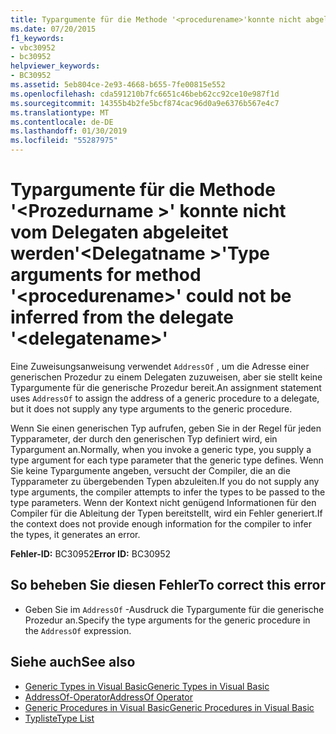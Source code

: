 ```yaml
---
title: Typargumente für die Methode '<procedurename>'konnte nicht abgeleitet werden aus dem Delegaten'<delegatename>'
ms.date: 07/20/2015
f1_keywords:
- vbc30952
- bc30952
helpviewer_keywords:
- BC30952
ms.assetid: 5eb804ce-2e93-4668-b655-7fe00815e552
ms.openlocfilehash: cda591210b7fc6651c46beb62cc92ce10e987f1d
ms.sourcegitcommit: 14355b4b2fe5bcf874cac96d0a9e6376b567e4c7
ms.translationtype: MT
ms.contentlocale: de-DE
ms.lasthandoff: 01/30/2019
ms.locfileid: "55287975"
---
```

# <a name="type-arguments-for-method-procedurename-could-not-be-inferred-from-the-delegate-delegatename"></a><span data-ttu-id="6f8b6-102">Typargumente für die Methode '\<Prozedurname >' konnte nicht vom Delegaten abgeleitet werden'\<Delegatname >'</span><span class="sxs-lookup"><span data-stu-id="6f8b6-102">Type arguments for method '\<procedurename>' could not be inferred from the delegate '\<delegatename>'</span></span>
<span data-ttu-id="6f8b6-103">Eine Zuweisungsanweisung verwendet `AddressOf` , um die Adresse einer generischen Prozedur zu einem Delegaten zuzuweisen, aber sie stellt keine Typargumente für die generische Prozedur bereit.</span><span class="sxs-lookup"><span data-stu-id="6f8b6-103">An assignment statement uses `AddressOf` to assign the address of a generic procedure to a delegate, but it does not supply any type arguments to the generic procedure.</span></span>  
  
 <span data-ttu-id="6f8b6-104">Wenn Sie einen generischen Typ aufrufen, geben Sie in der Regel für jeden Typparameter, der durch den generischen Typ definiert wird, ein Typargument an.</span><span class="sxs-lookup"><span data-stu-id="6f8b6-104">Normally, when you invoke a generic type, you supply a type argument for each type parameter that the generic type defines.</span></span> <span data-ttu-id="6f8b6-105">Wenn Sie keine Typargumente angeben, versucht der Compiler, die an die Typparameter zu übergebenden Typen abzuleiten.</span><span class="sxs-lookup"><span data-stu-id="6f8b6-105">If you do not supply any type arguments, the compiler attempts to infer the types to be passed to the type parameters.</span></span> <span data-ttu-id="6f8b6-106">Wenn der Kontext nicht genügend Informationen für den Compiler für die Ableitung der Typen bereitstellt, wird ein Fehler generiert.</span><span class="sxs-lookup"><span data-stu-id="6f8b6-106">If the context does not provide enough information for the compiler to infer the types, it generates an error.</span></span>  
  
 <span data-ttu-id="6f8b6-107">**Fehler-ID:** BC30952</span><span class="sxs-lookup"><span data-stu-id="6f8b6-107">**Error ID:** BC30952</span></span>  
  
## <a name="to-correct-this-error"></a><span data-ttu-id="6f8b6-108">So beheben Sie diesen Fehler</span><span class="sxs-lookup"><span data-stu-id="6f8b6-108">To correct this error</span></span>  
  
-   <span data-ttu-id="6f8b6-109">Geben Sie im `AddressOf` -Ausdruck die Typargumente für die generische Prozedur an.</span><span class="sxs-lookup"><span data-stu-id="6f8b6-109">Specify the type arguments for the generic procedure in the `AddressOf` expression.</span></span>  
  
## <a name="see-also"></a><span data-ttu-id="6f8b6-110">Siehe auch</span><span class="sxs-lookup"><span data-stu-id="6f8b6-110">See also</span></span>
- [<span data-ttu-id="6f8b6-111">Generic Types in Visual Basic</span><span class="sxs-lookup"><span data-stu-id="6f8b6-111">Generic Types in Visual Basic</span></span>](../../visual-basic/programming-guide/language-features/data-types/generic-types.md)
- [<span data-ttu-id="6f8b6-112">AddressOf-Operator</span><span class="sxs-lookup"><span data-stu-id="6f8b6-112">AddressOf Operator</span></span>](../../visual-basic/language-reference/operators/addressof-operator.md)
- [<span data-ttu-id="6f8b6-113">Generic Procedures in Visual Basic</span><span class="sxs-lookup"><span data-stu-id="6f8b6-113">Generic Procedures in Visual Basic</span></span>](../../visual-basic/programming-guide/language-features/data-types/generic-procedures.md)
- [<span data-ttu-id="6f8b6-114">Typliste</span><span class="sxs-lookup"><span data-stu-id="6f8b6-114">Type List</span></span>](../../visual-basic/language-reference/statements/type-list.md)
